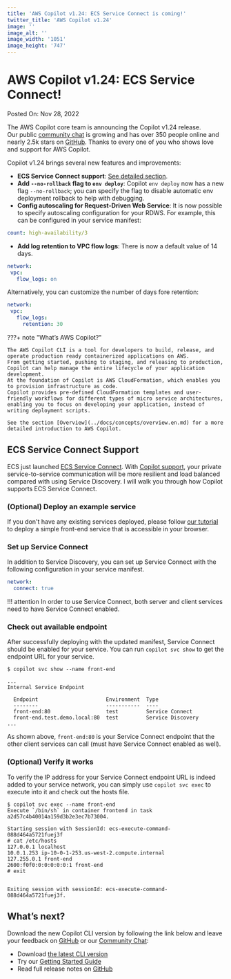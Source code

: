 ```yaml
---
title: 'AWS Copilot v1.24: ECS Service Connect is coming!'
twitter_title: 'AWS Copilot v1.24'
image: ''
image_alt: ''
image_width: '1051'
image_height: '747'
---
```


# AWS Copilot v1.24: ECS Service Connect!

Posted On: Nov 28, 2022

The AWS Copilot core team is announcing the Copilot v1.24 release.   
Our public [сommunity сhat](https://gitter.im/aws/copilot-cli) is growing and has over 350 people online and nearly 2.5k stars on [GitHub](http://github.com/aws/copilot-cli/).
Thanks to every one of you who shows love and support for AWS Copilot.

Copilot v1.24 brings several new features and improvements:

- **ECS Service Connect support**: [See detailed section](#ecs-service-connect-support).
- **Add `--no-rollback` flag to `env deploy`**: Copilot `env deploy` now has a new flag `--no-rollback`; you can specify the flag to disable automatic env deployment rollback to help with debugging.
- **Config autoscaling for Request-Driven Web Service**: It is now possible to specify autoscaling configuration for your RDWS. For example, this can be configured in your service manifest:
```yaml
count: high-availability/3
```
- **Add log retention to VPC flow logs**: There is now a default value of 14 days.
 ```yaml
network:
  vpc:
    flow_logs: on
 ```
 Alternatively, you can customize the number of days fore retention:
 ```yaml
network:
  vpc:
    flow_logs:
      retention: 30
 ```


???+ note "What’s AWS Copilot?"

    The AWS Copilot CLI is a tool for developers to build, release, and operate production ready containerized applications on AWS.
    From getting started, pushing to staging, and releasing to production, Copilot can help manage the entire lifecycle of your application development.
    At the foundation of Copilot is AWS CloudFormation, which enables you to provision infrastructure as code.
    Copilot provides pre-defined CloudFormation templates and user-friendly workflows for different types of micro service architectures,
    enabling you to focus on developing your application, instead of writing deployment scripts.

    See the section [Overview](../docs/concepts/overview.en.md) for a more detailed introduction to AWS Copilot.

## ECS Service Connect Support
ECS just launched [ECS Service Connect](https://docs.aws.amazon.com/AmazonECS/latest/developerguide/service-connect.html). With [Copilot support](../docs/developing/svc-to-svc-communication.en.md#service-connect), your private service-to-service communication will be more resilient and load balanced compared with using Service Discovery. I will walk you through how Copilot supports ECS Service Connect.

### (Optional) Deploy an example service
If you don't have any existing services deployed, please follow [our tutorial](../docs/getting-started/first-app-tutorial.en.md) to deploy a simple front-end service that is accessible in your browser.

### Set up Service Connect
In addition to Service Discovery, you can set up Service Connect with the following configuration in your service manifest.

```yaml
network:
  connect: true
```

!!! attention
    In order to use Service Connect, both server and client services need to have Service Connect enabled.

### Check out available endpoint
After successfully deploying with the updated manifest, Service Connect should be enabled for your service. You can run `copilot svc show` to get the endpoint URL for your service.

```
$ copilot svc show --name front-end

...
Internal Service Endpoint

  Endpoint                      Environment  Type
  --------                      -----------  ----
  front-end:80                  test         Service Connect
  front-end.test.demo.local:80  test         Service Discovery
...
```
As shown above, `front-end:80` is your Service Connect endpoint that the other client services can call (must have Service Connect enabled as well).

### (Optional) Verify it works
To verify the IP address for your Service Connect endpoint URL is indeed added to your service network, you can simply use `copilot svc exec` to execute into it and check out the hosts file.

```
$ copilot svc exec --name front-end
Execute `/bin/sh` in container frontend in task a2d57c4b40014a159d3b2e3ec7b73004.

Starting session with SessionId: ecs-execute-command-088d464a5721fuej3f
# cat /etc/hosts
127.0.0.1 localhost
10.0.1.253 ip-10-0-1-253.us-west-2.compute.internal
127.255.0.1 front-end
2600:f0f0:0:0:0:0:0:1 front-end
# exit


Exiting session with sessionId: ecs-execute-command-088d464a5721fuej3f.
```

## What’s next?

Download the new Copilot CLI version by following the link below and leave your feedback on [GitHub](https://github.com/aws/copilot-cli/) or our [Community Chat](https://gitter.im/aws/copilot-cli):

- Download [the latest CLI version](../docs/getting-started/install.en.md)
- Try our [Getting Started Guide](../docs/getting-started/first-app-tutorial.en.md)
- Read full release notes on [GitHub](https://github.com/aws/copilot-cli/releases/tag/v1.23.0)
